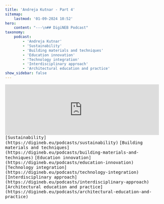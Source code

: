 ```yaml
---
title: 'Andreja Kutnar - Part 4'
sitemap:
    lastmod: '01-09-2024 10:52'
hero:
    content: "---\n## DigiNEB Podcast"
taxonomy:
    podcast:
        - 'Andreja Kutnar'
        - 'Sustainability'
        - 'Building materials and techniques'
        - 'Education innovation'
        - 'Technology integration'
        - 'Interdisciplinary approach'
        - 'Architectural education and practice'
show_sidebar: false
---
```


<iframe title="digineb" width="100%" height="166" scrolling="no" frameborder="no" allow="autoplay" src="https://w.soundcloud.com/player/?url=https%3A//api.soundcloud.com/tracks/1908091172&color=%234b4815&auto_play=false&hide_related=false&show_comments=true&show_user=true&show_reposts=false&show_teaser=false"></iframe>
<kbd>[Sustainability](https://digineb.eu/podcasts/sustainability)</kbd>
<kbd>[Building materials and techniques](https://digineb.eu/podcasts/building-materials-and-techniques)</kbd>
<kbd>[Education innovation](https://digineb.eu/podcasts/education-innovation)</kbd>
<kbd>[Technology integration](https://digineb.eu/podcasts/technology-integration)</kbd>
<kbd>[Interdisciplinary approach](https://digineb.eu/podcasts/interdisciplinary-approach)</kbd>
<kbd>[Architectural education and practice](https://digineb.eu/podcasts/architectural-education-and-practice)</kbd>